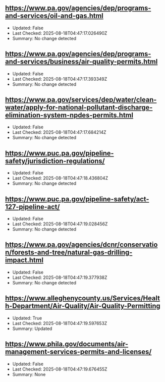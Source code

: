## https://www.pa.gov/agencies/dep/programs-and-services/oil-and-gas.html
- Updated: False
- Last Checked: 2025-08-18T04:47:17.026490Z
- Summary: No change detected

## https://www.pa.gov/agencies/dep/programs-and-services/business/air-quality-permits.html
- Updated: False
- Last Checked: 2025-08-18T04:47:17.393349Z
- Summary: No change detected

## https://www.pa.gov/services/dep/water/clean-water/apply-for-national-pollutant-discharge-elimination-system-npdes-permits.html
- Updated: False
- Last Checked: 2025-08-18T04:47:17.684214Z
- Summary: No change detected

## https://www.puc.pa.gov/pipeline-safety/jurisdiction-regulations/
- Updated: False
- Last Checked: 2025-08-18T04:47:18.436804Z
- Summary: No change detected

## https://www.puc.pa.gov/pipeline-safety/act-127-pipeline-act/
- Updated: False
- Last Checked: 2025-08-18T04:47:19.028456Z
- Summary: No change detected

## https://www.pa.gov/agencies/dcnr/conservation/forests-and-tree/natural-gas-drilling-impact.html
- Updated: False
- Last Checked: 2025-08-18T04:47:19.377938Z
- Summary: No change detected

## https://www.alleghenycounty.us/Services/Health-Department/Air-Quality/Air-Quality-Permitting
- Updated: True
- Last Checked: 2025-08-18T04:47:19.597653Z
- Summary: Updated

## https://www.phila.gov/documents/air-management-services-permits-and-licenses/
- Updated: False
- Last Checked: 2025-08-18T04:47:19.676455Z
- Summary: None

